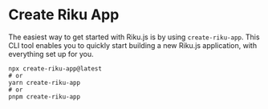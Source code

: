 # Create Riku App

The easiest way to get started with Riku.js is by using `create-riku-app`. This CLI tool enables you to quickly start building a new Riku.js application, with everything set up for you.

```ssh
npx create-riku-app@latest
# or
yarn create-riku-app
# or
pnpm create-riku-app
```

